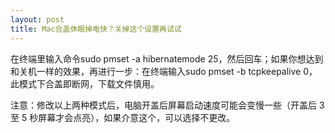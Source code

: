 ```yaml
---
layout: post
title: Mac合盖休眠掉电快？关掉这个设置再试试
---
```


在终端里输入命令sudo pmset -a hibernatemode 25，然后回车；如果你想达到和关机一样的效果，再进行一步：在终端输入sudo pmset -b tcpkeepalive 0，此模式下合盖即断网，下载文件慎用。

注意：修改以上两种模式后，电脑开盖后屏幕启动速度可能会变慢一些（开盖后 3 至 5 秒屏幕才会点亮），如果介意这个，可以选择不更改。
